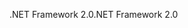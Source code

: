 <span data-ttu-id="39f87-101">.NET Framework 2.0</span><span class="sxs-lookup"><span data-stu-id="39f87-101">.NET Framework 2.0</span></span>
